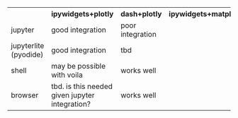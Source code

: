<table>
  <tr>
    <td>
    <th>ipywidgets+plotly</th>
    <th>dash+plotly</th>
    <th>ipywidgets+matplotlib</th>
    <th>dash+matplotlib</th>
  </tr>
  <tr>
    <td>jupyter</td>
    <td>good integration</td>
    <td>poor integration</td>
  </tr>
  <tr>
    <td>jupyterlite (pyodide)</td>
    <td>good integration</td>
    <td>tbd</td>
  </tr>
  <tr>
    <td>shell</td>
    <td>may be possible with voila</td>
    <td>works well</td>
  </tr>
  <tr>
    <td>browser</td>
    <td>tbd. is this needed given jupyter integration?</td>
    <td>works well</td>    
  </tr>
</table>
